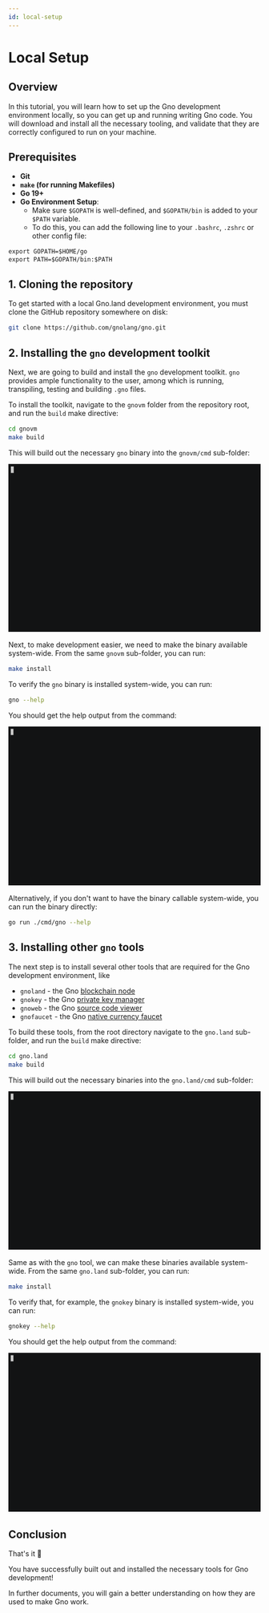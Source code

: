 ```yaml
---
id: local-setup
---
```


# Local Setup

## Overview

In this tutorial, you will learn how to set up the Gno development environment locally, so you
can get up and running writing Gno code. You will download and install all the necessary tooling,
and validate that they are correctly configured to run on your machine.

## Prerequisites

- **Git**
- **`make` (for running Makefiles)**
- **Go 19+**
- **Go Environment Setup**:
  - Make sure `$GOPATH` is well-defined, and `$GOPATH/bin` is added to your `$PATH` variable.
  - To do this, you can add the following line to your `.bashrc`, `.zshrc` or other config file:
```
export GOPATH=$HOME/go
export PATH=$GOPATH/bin:$PATH
```

## 1. Cloning the repository

To get started with a local Gno.land development environment, you must clone the GitHub repository
somewhere on disk:

```bash
git clone https://github.com/gnolang/gno.git
```

## 2. Installing the `gno` development toolkit

Next, we are going to build and install the `gno` development toolkit.
`gno` provides ample functionality to the user, among which is running, transpiling, testing and building `.gno` files.

To install the toolkit, navigate to the `gnovm` folder from the repository root, and run the `build` make directive:

```bash
cd gnovm
make build
```

This will build out the necessary `gno` binary into the `gnovm/cmd` sub-folder:

![gno tool build](../../assets/getting-started/local-setup/local-setup/make-build-gnovm.gif)

Next, to make development easier, we need to make the binary available system-wide.
From the same `gnovm` sub-folder, you can run:

```bash
make install
```

To verify the `gno` binary is installed system-wide, you can run:

```bash
gno --help
```

You should get the help output from the command:

![gno help](../../assets/getting-started/local-setup/local-setup/gno-help.gif)

Alternatively, if you don't want to have the binary callable system-wide, you can run the binary directly:

```bash
go run ./cmd/gno --help
```

## 3. Installing other `gno` tools

The next step is to install several other tools that are required for the Gno development environment, like

- `gnoland` - the Gno [blockchain node](setting-up-a-local-chain.md)
- `gnokey` - the Gno [private key manager](working-with-key-pairs.md)
- `gnoweb` - the Gno [source code viewer](browsing-gno-source-code.md)
- `gnofaucet` - the Gno [native currency faucet](../../gno-tooling/cli/faucet/faucet.md)

To build these tools, from the root directory navigate to the `gno.land` sub-folder, and run the `build` make
directive:

```bash
cd gno.land
make build
```

This will build out the necessary binaries into the `gno.land/cmd` sub-folder:

![gno tools build](../../assets/getting-started/local-setup/local-setup/make-build-gnoland.gif)

Same as with the `gno` tool, we can make these binaries available system-wide.
From the same `gno.land` sub-folder, you can run:

```bash
make install
```

To verify that, for example, the `gnokey` binary is installed system-wide, you can run:

```bash
gnokey --help
```

You should get the help output from the command:

![gnokey help](../../assets/getting-started/local-setup/local-setup/gnokey-help.gif)

## Conclusion

That's it 🎉

You have successfully built out and installed the necessary tools for Gno development!

In further documents, you will gain a better understanding on how they are used to make Gno work.
